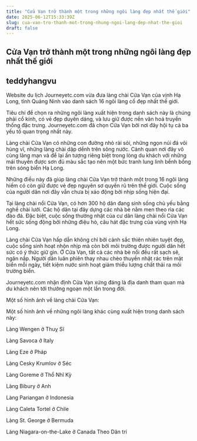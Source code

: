```yaml
---
title: "Cửa Vạn trở thành một trong những ngôi làng đẹp nhất thế giới"
date: 2025-06-12T15:33:39Z
slug: cua-van-tro-thanh-mot-trong-nhung-ngoi-lang-dep-nhat-the-gioi
draft: false
---
```


## Cửa Vạn trở thành một trong những ngôi làng đẹp nhất thế giới

## teddyhangvu

Website du lịch Journeyetc.com vừa đưa làng chài Cửa Vạn của vịnh Hạ Long, tỉnh Quảng Ninh vào danh sách 16 ngôi làng cổ đẹp nhất thế giới.

Tiêu chí để chọn ra những ngôi làng xuất hiện trong danh sách này là chúng phải cổ kính, có vẻ đẹp duyên dáng, và lưu giữ được nền văn hoá truyền thống đặc trưng. Journeyetc.com đã chọn Cửa Vạn bởi nơi đây hội tụ cả ba yếu tố quan trọng nhất này.

Làng chài Cửa Vạn có những con đường nhỏ rải sỏi, những ngọn núi đá vôi hùng vĩ, những làng chài dập dềnh trên sông nước. Cảnh quan nơi đây vô cùng lãng mạn và để lại ấn tượng riêng biệt trong lòng du khách với những mái thuyền được sơn đủ màu sắc tạo nên một bức tranh lung linh bềnh bồng trên sóng biển Hạ Long.

Những điều này đã giúp làng chài Cửa Vạn trở thành một trong 16 ngôi làng hiếm có còn giữ được vẻ đẹp nguyên sơ quyến rũ trên thế giới. Cuộc sống của người dân nơi đây vẫn chưa bị xáo động bởi nhịp sống hiện đại.
 
Tại làng chài nổi Cửa Vạn, có hơn 300 hộ dân đang sinh sống chủ yếu bằng nghề chài lưới. Các hộ dân tại đây dựng các nhà bè nằm men theo rìa các đảo đá. Đặc biệt, cuộc sống thường nhật của cư dân làng chài nổi Cửa Vạn hết sức sống động bởi những điệu hò, câu hát đặc trưng của vùng vịnh Hạ Long.

Làng chài Cửa Vạn hấp dẫn không chỉ bởi cảnh sắc thiên nhiên tuyệt đẹp, cuộc sống sinh hoạt nhộn nhịp mà còn bởi môi trường được người dân hết sức có ý thức giữ gìn. Ở Cửa Vạn, tất cả các nhà bè nổi đều rất sạch sẽ, ngăn nắp. Người dân luân phiên thay nhau chèo thuyền nhặt rác trên mặt biển mỗi ngày, tiết kiệm nước sinh hoạt giảm thiểu lượng chất thải ra môi trường biển.

Journeyetc.com nhận định Cửa Vạn xứng đáng là địa danh tham quan mà du khách nên tới thưởng ngoạn một lần trong đời.

Một số hình ảnh về làng chài Cửa Vạn:







Một số hình ảnh về những ngôi làng khác cùng xuất hiện trong danh sách này:


Làng Wengen ở Thuỵ Sĩ


Làng Savoca ở Italy


Làng Eze ở Pháp


Làng Cesky Krumlov ở Séc


Làng Goreme ở Thổ Nhĩ Kỳ


Làng Bibury ở Anh


Làng Pariangan ở Indonesia


Làng Caleta Tortel ở Chile


Làng St. George ở Bermuda


Làng Niagara-on-the-Lake ở Canada
Theo Dân trí